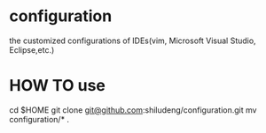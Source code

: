 # configuration
the customized configurations of IDEs(vim, Microsoft Visual Studio, Eclipse,etc.)

# HOW TO use

cd $HOME
git clone git@github.com:shiludeng/configuration.git
mv configuration/* .
